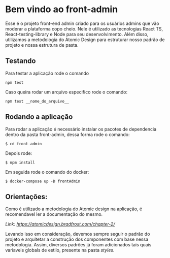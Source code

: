 # Bem vindo ao front-admin
 
 Esse é o projeto front-end admin criado para os usuários admins que vão moderar a plataforma copo cheio. Nele é utilizado as tecnologias React TS, React-testing-library e Node para seu desenvolvimento. Além disso, utilizamos a metodologia do Atomic Design para estruturar nosso padrão de projeto e nossa estrutura de pasta.

## Testando

Para testar a aplicação rode o comando 

```
npm test
```

Caso queira rodar um arquivo especifico rode o comando:

```
npm test __nome_do_arquivo__
```

## Rodando a aplicação

Para rodar a aplicação é necessário instalar os pacotes de dependencia dentro da pasta front-admin, dessa forma rode o comando:

```
$ cd front-admin
```

Depois rode:

```
$ npm install
```

Em seguida rode o comando do docker:

```
$ docker-compose up -D frontAdmin
```

## Orientações:

Como é utilizado a metodologia do Atomic design na aplicação, é recomendavel ler a documentação do mesmo.

*Link: https://atomicdesign.bradfrost.com/chapter-2/*

Levando isso em consideração, devemos sempre seguir o padrão do projeto e arquitetar a construção dos componentes com base nessa metodologia. Assim, diversos padrões já foram adicionados tais quais variaveis globals de estilo, presente na pasta *styles*.